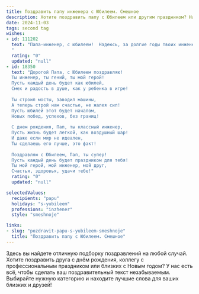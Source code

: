 ```yaml
---
title: Поздравить папу инженера с Юбилеем. Смешное
description: Хотите поздравить папу с Юбилеем или другим праздником? Наш ИИ создаст незабываемое поздравление, а вы обязательно выделитесь среди других.  
date: 2024-11-03
tags: second tag
wishes:
- id: 111202
  text: "Папа-инженер, с юбилеем!  Надеюсь, за долгие годы твоих инженерных подвигов ты наконец-то придумал машину, которая сама готовит борщ и убирает квартиру. Если нет – срочно приступай к разработке!  А пока – принимай поздравления и заслуженные (и незаслуженные тоже!) почести.  С праздником, наш гений-изобретатель!
  "
  rating: "0"
  updated: "null"
- id: 18350
  text: "Дорогой Папа, с Юбилеем поздравляю!
  Ты инженер, ты гений, ты мой герой!
  Пусть каждый день будет как юбилей,
  Смех и радость в душе, как у ребенка в игре!
  
  Ты строил мосты, заводил машины,
  А теперь строй нам счастье, не жалея сил!
  Пусть юбилей этот будет началом,
  Новых побед, успехов, без границ!
  
  С днем рождения, Пап, ты классный инженер,
  Пусть жизнь будет легкой, как воздушный шар!
  И даже если мир не идеален,
  Ты сделаешь его лучше, это факт!
  
  Поздравляю с Юбилеем, Пап, ты супер!
  Пусть каждый день будет праздником для тебя!
  Ты мой герой, мой инженер, мой друг,
  Счастья, здоровья, удачи тебе!"
  rating: "0"
  updated: "null"

selectedValues:
  recipients: "papu"
  holidays: "s-yubileem"
  professions: "inzhener"
  style: "smeshnoje"

links:
- slug: "pozdravit-papu-s-yubileem-smeshnoje"
  title: "Поздравить папу с Юбилеем. Смешное"
---
```


Здесь вы найдете отличную подборку поздравлений на любой случай.
Хотите поздравить друга с днём рождения, коллегу с профессиональным праздником или близких с Новым годом? У нас есть всё, чтобы сделать ваш поздравительный текст незабываемым. Выбирайте нужную категорию и находите лучшие слова для ваших близких и друзей!
